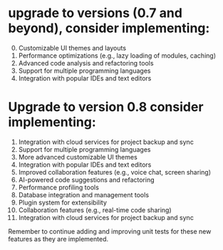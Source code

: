 # upgrade to versions (0.7 and beyond), consider implementing:

0. Customizable UI themes and layouts
1. Performance optimizations (e.g., lazy loading of modules, caching)
2. Advanced code analysis and refactoring tools
3. Support for multiple programming languages
4. Integration with popular IDEs and text editors

# Upgrade to version 0.8 consider implementing:

1. Integration with cloud services for project backup and sync
2. Support for multiple programming languages
3. More advanced customizable UI themes
4. Integration with popular IDEs and text editors
5. Improved collaboration features (e.g., voice chat, screen sharing)
6. AI-powered code suggestions and refactoring
7. Performance profiling tools
8. Database integration and management tools
9. Plugin system for extensibility
10. Collaboration features (e.g., real-time code sharing)
11. Integration with cloud services for project backup and sync

Remember to continue adding and improving unit tests for these new features as they are implemented.
